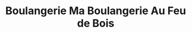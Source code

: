 ---
title: "Boulangerie Ma Boulangerie Au Feu de Bois"
url: /strasbourg/boulangerie-ma-boulangerie-au-feu-de-bois/
shop: boulangerie
---